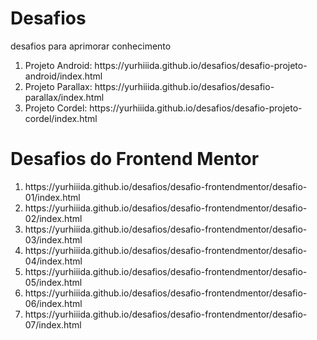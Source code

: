 <h1 color='red'>Desafios</h1>
<p>desafios para aprimorar conhecimento</p>

<ol>
  <li>Projeto Android:
      https://yurhiiida.github.io/desafios/desafio-projeto-android/index.html</li>

  <li>Projeto Parallax:
      https://yurhiiida.github.io/desafios/desafio-parallax/index.html</li>

  <li>Projeto Cordel:
      https://yurhiiida.github.io/desafios/desafio-projeto-cordel/index.html</li>
</ol>

<h1>Desafios do Frontend Mentor</h1>

<ol>
<li>https://yurhiiida.github.io/desafios/desafio-frontendmentor/desafio-01/index.html</li>
<li>https://yurhiiida.github.io/desafios/desafio-frontendmentor/desafio-02/index.html</li>
<li>https://yurhiiida.github.io/desafios/desafio-frontendmentor/desafio-03/index.html</li>
<li>https://yurhiiida.github.io/desafios/desafio-frontendmentor/desafio-04/index.html</li>
<li>https://yurhiiida.github.io/desafios/desafio-frontendmentor/desafio-05/index.html</li>
<li>https://yurhiiida.github.io/desafios/desafio-frontendmentor/desafio-06/index.html</li>
<li>https://yurhiiida.github.io/desafios/desafio-frontendmentor/desafio-07/index.html</li>
</ol>
